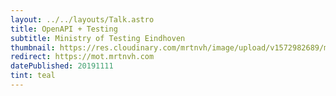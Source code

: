 ```yaml
---
layout: ../../layouts/Talk.astro
title: OpenAPI + Testing
subtitle: Ministry of Testing Eindhoven
thumbnail: https://res.cloudinary.com/mrtnvh/image/upload/v1572982689/mrtnvh.com/mot-eindhoven.jpg
redirect: https://mot.mrtnvh.com
datePublished: 20191111
tint: teal
---
```

